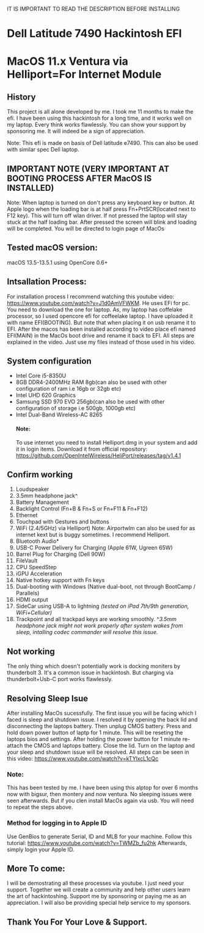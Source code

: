  IT IS IMPORTANT TO READ THE DESCRIPTION BEFORE INSTALLING
# Dell Latitude 7490 Hackintosh EFI
# MacOS 11.x Ventura via Helliport=For Internet Module

## History
This project is all alone developed by me. I took me 11 months to make the efi.
I have been using this hackintosh for a long time, and it works well on my laptop.
Every think works flawlessly.
You can show your support by sponsoring me. It will indeed be a sign of appreciation.

Note: This efi is made on basis of Dell latitude e7490. This can also be used with similar spec Dell laptop.

## IMPORTANT NOTE (VERY IMPORTANT AT BOOTING PROCESS AFTER MacOS IS INSTALLED)
Note: When laptop is turned on don't press any keyboard key or button. At Apple logo when the loading bar is at half press Fn+PrtSCR(located next to F12 key).
This will turn off wlan driver. If not pressed the laptop will stay stuck at the half loading bar.
After pressed the screen will blink and loading will be completed. You will be directed to login page of MacOs

## Tested macOS version:
macOS 13.5-13.5.1 using OpenCore 0.6+

## Intsallation Process:
For installation process I recommend watching this youtube video: https://www.youtube.com/watch?v=J1d0AmVFWKM. He uses EFi for pc. You need to download the one for laptop. As, my laptop has coffelake processor, so I used opencore efi for coffeelake laptop. I have uploaded it with name EFI(BOOTING). But note that when placing it on usb rename it to EFI. After the macos has been installed according to video place efi named EFI(MAIN) in the MacOs boot drive and rename it back to EFI. All steps are explained in the video. Just use my files instead of those used in his video.


## System configuration
- Intel Core i5-8350U
- 8GB DDR4-2400MHz RAM 8gb(can also be used with other configuration of ram i.e 16gb or 32gb etc)
- Intel UHD 620 Graphics
- Samsung SSD 970 EVO 256gb(can also be used with other configuration of storage i.e 500gb, 1000gb etc)
- Intel Dual-Band Wireless-AC 8265
  #### Note:
  To use internet you need to install Helliport.dmg in your system and add it in login items.
  Download it from official repository: https://github.com/OpenIntelWireless/HeliPort/releases/tag/v1.4.1

## Confirm working
1) Loudspeaker
2) 3.5mm headphone jack^
4) Battery Management
5) Backlight Control (Fn+B & Fn+S or Fn+F11 & Fn+F12)
6) Ethernet
7) Touchpad with Gestures and buttons
8) WiFi (2.4/5GHz) via Helliport)
Note: Airportwlm can also be used for as internet kext but is buggy sometimes. I recommend Helliport.
9) Bluetooth Audio*
10) USB-C Power Delivery for Charging (Apple 61W, Ugreen 65W)
11) Barrel Plug for Charging (Dell 90W)
12) FileVault
13) CPU SpeedStep
14) iGPU Acceleration
15) Native hotkey support with Fn keys
16) Dual-booting with Windows (Native dual-boot, not through BootCamp / Parallels)
17) HDMI output
18) SideCar using USB-A to lightning _(tested on iPad 7th/9th generation, WiFi+Cellular)_
19) Trackpoint and all trackpad keys are working smoothly.
^_3.5mm headphone jack might not work properly after system wakes from sleep, intalling codec commander will resolve this issue._

## Not working
The only thing which doesn't potentially work is docking moniters by thunderbolt 3.
It's a common issue in hackintosh.
But charging via thunderbolt+Usb-C port works flawlessly.

## Resolving Sleep Isue
After installing MacOs sucessfully. The first issue you will be facing which I faced is sleep and shutdown issue.
I resolved it by opening the back lid and disconnecting the laptops battery. Then unplug CMOS battery. Press and hold down power button of laptp for 1 minute. This will be reseting the laptops bios and settings. After holding the power button for 1 minute re-attach the CMOS and laptops battery. Close the lid. Turn on the laptop and your sleep and shutdown issue will be resolved.
All steps can be seen in this video: https://www.youtube.com/watch?v=kTYlxcL1cQc
### Note:
This has been tested by me. I have been using this alptop for over 6 months now with bigsur, then montery and now ventura. No sleeping issues were seen afterwards. But if you clen install MacOs again via usb. You will need to repeat the steps above.

### Method for logging in to Apple ID
Use GenBios to generate Serial, ID and MLB for your machine.
Follow this tutorial: https://www.youtube.com/watch?v=TWMZb_fu2hk
Afterwards, simply login your Apple ID.

## More To come:
I will be demostrating all these processes via youtube. I just need your support. Together we will create a community and help other users learn the art of hackintoshing.
Support me by sponsoring or paying me as an appreciation. 
I will also be providing special help service to my sponsors.

## Thank You For Your Love & Support.
